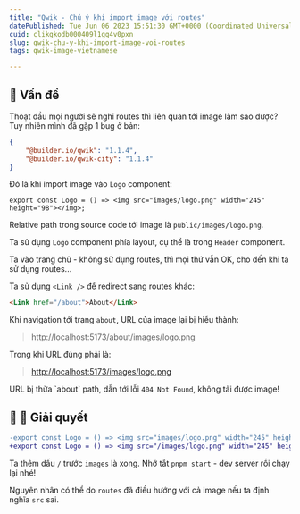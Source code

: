 ```yaml
---
title: "Qwik - Chú ý khi import image với routes"
datePublished: Tue Jun 06 2023 15:51:30 GMT+0000 (Coordinated Universal Time)
cuid: clikgkodb000409l1gq4v0pxn
slug: qwik-chu-y-khi-import-image-voi-routes
tags: qwik-image-vietnamese

---
```


## 🥑 Vấn đề

Thoạt đầu mọi người sẽ nghĩ routes thì liên quan tới image làm sao được? Tuy nhiên mình đã gặp 1 bug ở bản:

```json
{
    "@builder.io/qwik": "1.1.4",
    "@builder.io/qwik-city": "1.1.4"
}
```

Đó là khi import image vào `Logo` component:

```tsx
export const Logo = () => <img src="images/logo.png" width="245" height="98"></img>;
```

Relative path trong source code tới image là `public/images/logo.png`.

Ta sử dụng `Logo` component phía layout, cụ thể là trong `Header` component.

Ta vào trang chủ - không sử dụng routes, thì mọi thứ vẫn OK, cho đến khi ta sử dụng routes...

Ta sử dụng `<Link />` để redirect sang routes khác:

```html
<Link href="/about">About</Link>
```

Khi navigation tới trang `about`, URL của image lại bị hiểu thành:

> http://localhost:5173/about/images/logo.png

Trong khi URL đúng phải là:

> [http://localhost:5173/images/logo.png](http://localhost:5173/images/logo.png)

URL bị thừa \`about\` path, dẫn tới lỗi `404 Not Found`, không tải được image!

## 🥥 🍆 Giải quyết

```diff
-export const Logo = () => <img src="images/logo.png" width="245" height="98"></img>;
+export const Logo = () => <img src="/images/logo.png" width="245" height="98"></img>;
```

Ta thêm dấu `/` trước `images` là xong. Nhớ tắt `pnpm start` - dev server rồi chạy lại nhé!

Nguyên nhân có thể do `routes` đã điều hướng với cả image nếu ta định nghĩa `src` sai.